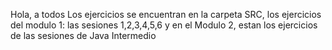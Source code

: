 Hola, a todos
Los ejercicios se encuentran en la carpeta SRC, los ejercicios del modulo 1: las sesiones 1,2,3,4,5,6 y en el Modulo 2, estan los ejercicios de las sesiones de Java Intermedio
